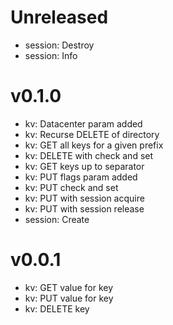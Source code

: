 # Unreleased

* session: Destroy
* session: Info

# v0.1.0

* kv: Datacenter param added
* kv: Recurse DELETE of directory
* kv: GET all keys for a given prefix
* kv: DELETE with check and set
* kv: GET keys up to separator
* kv: PUT flags param added
* kv: PUT check and set
* kv: PUT with session acquire
* kv: PUT with session release
* session: Create

# v0.0.1

* kv: GET value for key
* kv: PUT value for key
* kv: DELETE key
